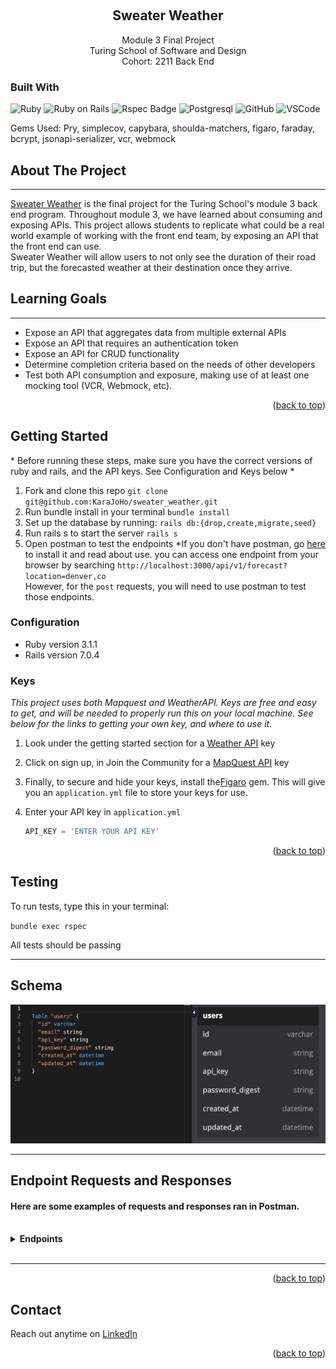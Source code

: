 <a name="readme-top"></a>

<!-- PROJECT LOGO -->
<br />
<div align="center">

  <h2 align="center"><strong>Sweater Weather</strong></h2>

  <p align="center">
    Module 3 Final Project<br>
    Turing School of Software and Design<br>
    Cohort: 2211 Back End
    <br />
  </p>
</div>


### Built With

![Ruby](https://img.shields.io/badge/Ruby-CC342D?style=for-the-badge&logo=ruby&logoColor=white) 
![Ruby on Rails](https://img.shields.io/badge/Ruby_on_Rails-CC0000?style=for-the-badge&logo=ruby-on-rails&logoColor=white) 
<img src="https://mainstreetcomputing.com/assets/technologies/rspec-a6d57cd7ff8186c261a23f03d186b716.png" alt="Rspec Badge" height="27" width="60">
![Postgresql](https://img.shields.io/badge/PostgreSQL-316192?style=for-the-badge&logo=postgresql&logoColor=white)
![GitHub](https://img.shields.io/badge/GitHub-100000?style=for-the-badge&logo=github&logoColor=white)
![VSCode](https://img.shields.io/badge/VSCode-0078D4?style=for-the-badge&logo=visual%20studio%20code&logoColor=white)

Gems Used: Pry, simplecov, capybara, shoulda-matchers, figaro, faraday, bcrypt, jsonapi-serializer, vcr, webmock


<!-- ABOUT THE PROJECT -->
## About The Project
<hr>

[Sweater Weather](https://backend.turing.edu/module3/projects/sweater_weather/) is the final project for the Turing School's module 3 back end program. Throughout module 3, we have learned about consuming and exposing APIs. This project allows students to replicate what could be a real world example of working with the front end team, by exposing an API that the front end can use.
<br> 
Sweater Weather will allow users to not only see the duration of their road trip, but the forecasted weather at their destination once they arrive. 

## Learning Goals
<hr>
<ul>
  <li>Expose an API that aggregates data from multiple external APIs</li> 
  <li>Expose an API that requires an authentication token</li>
  <li>Expose an API for CRUD functionality</li>
  <li>Determine completion criteria based on the needs of other developers</li>
  <li>Test both API consumption and exposure, making use of at least one mocking tool (VCR, Webmock, etc).</li>
</ul>


<p align="right">(<a href="#readme-top">back to top</a>)</p>



<!-- GETTING STARTED -->
## Getting Started
<p>* Before running these steps, make sure you have the correct versions of ruby and rails, and the API keys. See Configuration and Keys below *</p>

1. Fork and clone this repo
`git clone git@github.com:KaraJoHo/sweater_weather.git`
2. Run bundle install in your terminal
`bundle install`
3. Set up the database by running:
`rails db:{drop,create,migrate,seed}`
4. Run rails s to start the server
`rails s`
5. Open postman to test the endpoints 
*If you don't have postman, go [here]("https://www.postman.com/") to install it and read about use. you can access one endpoint from your browser by searching `http://localhost:3000/api/v1/forecast?location=denver,co` <br>
However, for the `post` requests, you will need to use postman to test those endpoints.
  

### Configuration
* Ruby version 3.1.1
* Rails version 7.0.4

### Keys

_This project uses both Mapquest and WeatherAPI. Keys are free and easy to get, and will be needed to properly run this on your local machine. See below for the links to getting your own key, and where to use it._

1. Look under the getting started section for a [Weather API](https://www.weatherapi.com/docs/) key
2. Click on sign up, in Join the Community for a [MapQuest API](https://developer.mapquest.com/documentation/) key
3. Finally, to secure and hide your keys, install the[Figaro](https://github.com/laserlemon/figaro) gem. This will give you an `application.yml` file to store your keys for use.

4. Enter your API key in `application.yml`
   ```js
   API_KEY = 'ENTER YOUR API KEY'
   ```

<p align="right">(<a href="#readme-top">back to top</a>)</p>

## Testing 
<p>To run tests, type this in your terminal: </p>

 `bundle exec rspec` 
<p>All tests should be passing</p>
<hr>

## Schema 
<img src=".github/docs/schema.png">
<hr>



<!-- USAGE EXAMPLES -->
## Endpoint Requests and Responses

#### Here are some examples of requests and responses ran in Postman.
<br>

<details>
  <summary><strong>Endpoints</strong></summary>
   <br>
   <hr>
   `GET /api/v1/forecast?location=denver,co`

   <img src=".github/docs/get_forecast.png">
   <br>
   <hr>

   `POST /api/v1/users`

   <img src=".github/docs/post_users.png">
   <br>
   <hr>

   `POST /api/v1/sessions`

   <img src=".github/docs/post_sessions.png">
   <br>
   <hr>

   `POST /api/v1/road_trip`

   <img src=".github/docs/post_road_trip.png">
   <br>
   <hr>
</details><br>
<hr>



<p align="right">(<a href="#readme-top">back to top</a>)</p>


<!-- CONTACT -->
## Contact

Reach out anytime on [LinkedIn](https://www.linkedin.com/in/81012911-91208/)

<p align="right">(<a href="#readme-top">back to top</a>)</p>

